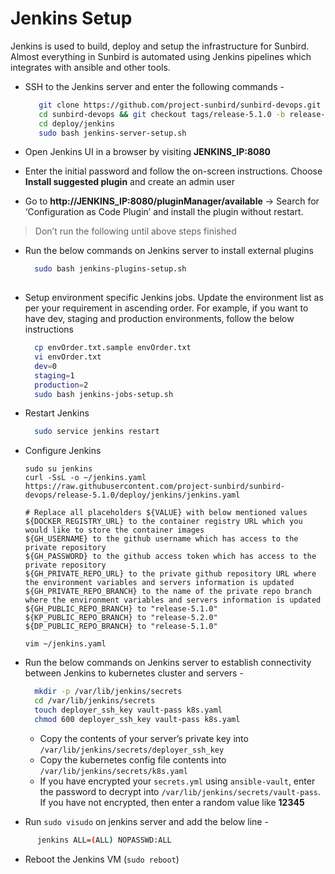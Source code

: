 # Jenkins Setup

Jenkins is used to build, deploy and setup the infrastructure for Sunbird. Almost everything in Sunbird is automated using Jenkins pipelines which integrates with ansible and other tools.

*   SSH to the Jenkins server and enter the following commands -

    ```bash
       git clone https://github.com/project-sunbird/sunbird-devops.git
       cd sunbird-devops && git checkout tags/release-5.1.0 -b release-5.1.0
       cd deploy/jenkins
       sudo bash jenkins-server-setup.sh
    ```
* Open Jenkins UI in a browser by visiting **JENKINS\_IP:8080**
* Enter the initial password and follow the on-screen instructions. Choose **Install suggested plugin** and create an admin user
* Go to **http://JENKINS\_IP:8080/pluginManager/available** -> Search for ‘Configuration as Code Plugin’ and install the plugin without restart.

> Don’t run the following until above steps finished

*   Run the below commands on Jenkins server to install external plugins

    ```bash
      sudo bash jenkins-plugins-setup.sh
      
    ```
*   Setup environment specific Jenkins jobs. Update the environment list as per your requirement in ascending order. For example, if you want to have dev, staging and production environments, follow the below instructions

    ```bash
      cp envOrder.txt.sample envOrder.txt
      vi envOrder.txt
      dev=0
      staging=1
      production=2
      sudo bash jenkins-jobs-setup.sh
    ```
*   Restart Jenkins

    ```bash
      sudo service jenkins restart
    ```
*   Configure Jenkins

    ```
    sudo su jenkins
    curl -SsL -o ~/jenkins.yaml https://raw.githubusercontent.com/project-sunbird/sunbird-devops/release-5.1.0/deploy/jenkins/jenkins.yaml
      
    # Replace all placeholders ${VALUE} with below mentioned values
    ${DOCKER_REGISTRY_URL} to the container registry URL which you would like to store the container images
    ${GH_USERNAME} to the github username which has access to the private repository
    ${GH_PASSWORD} to the github access token which has access to the private repository
    ${GH_PRIVATE_REPO_URL} to the private github repository URL where the environment variables and servers information is updated
    ${GH_PRIVATE_REPO_BRANCH} to the name of the private repo branch where the environment variables and servers information is updated
    ${GH_PUBLIC_REPO_BRANCH} to "release-5.1.0"
    ${KP_PUBLIC_REPO_BRANCH} to "release-5.2.0"
    ${DP_PUBLIC_REPO_BRANCH} to "release-5.1.0"

    vim ~/jenkins.yaml
    ```
*   Run the below commands on Jenkins server to establish connectivity between Jenkins to kubernetes cluster and servers -

    ```bash
      mkdir -p /var/lib/jenkins/secrets
      cd /var/lib/jenkins/secrets
      touch deployer_ssh_key vault-pass k8s.yaml
      chmod 600 deployer_ssh_key vault-pass k8s.yaml
    ```

    * Copy the contents of your server’s private key into `/var/lib/jenkins/secrets/deployer_ssh_key`
    * Copy the kubernetes config file contents into `/var/lib/jenkins/secrets/k8s.yaml`
    * If you have encrypted your `secrets.yml` using `ansible-vault`, enter the password to decrypt into `/var/lib/jenkins/secrets/vault-pass`. If you have not encrypted, then enter a random value like **12345**
* Run `sudo visudo` on jenkins server and add the below line -

```bash
      jenkins ALL=(ALL) NOPASSWD:ALL
```

* Reboot the Jenkins VM (`sudo reboot`)

